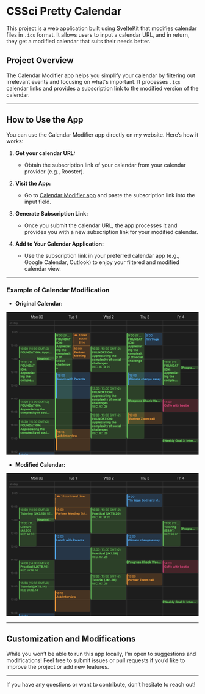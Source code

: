# CSSci Pretty Calendar

This project is a web application built using [SvelteKit](https://kit.svelte.dev/) that modifies calendar files in `.ics` format. It allows users to input a calendar URL, and in return, they get a modified calendar that suits their needs better.

## Project Overview

The Calendar Modifier app helps you simplify your calendar by filtering out irrelevant events and focusing on what's important. It processes `.ics` calendar links and provides a subscription link to the modified version of the calendar.

---

## How to Use the App

You can use the Calendar Modifier app directly on my website. Here’s how it works:

1. **Get your calendar URL:**
   - Obtain the subscription link of your calendar from your calendar provider (e.g., Rooster).
   
2. **Visit the App:**
   - Go to [Calendar Modifier app](https://lukaspesek.com) and paste the subscription link into the input field.
   
3. **Generate Subscription Link:**
   - Once you submit the calendar URL, the app processes it and provides you with a new subscription link for your modified calendar.

4. **Add to Your Calendar Application:**
   - Use the subscription link in your preferred calendar app (e.g., Google Calendar, Outlook) to enjoy your filtered and modified calendar view.

---

### Example of Calendar Modification

- **Original Calendar:**

![Old Calendar](src/lib/img/old_small.png)

- **Modified Calendar:**

![New Calendar](src/lib/img/new_small.png)

---

## Customization and Modifications

While you won’t be able to run this app locally, I’m open to suggestions and modifications! Feel free to submit issues or pull requests if you’d like to improve the project or add new features.

---

If you have any questions or want to contribute, don’t hesitate to reach out!
